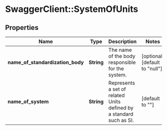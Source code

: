 # SwaggerClient::SystemOfUnits

## Properties
Name | Type | Description | Notes
------------ | ------------- | ------------- | -------------
**name_of_standardization_body** | **String** | The name of the body responsible for the system. | [optional] [default to &quot;null&quot;]
**name_of_system** | **String** | Represents a set of related Units defined by a standard such as SI. | [default to &quot;&quot;]


